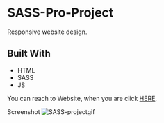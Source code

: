 # SASS-Pro-Project

<!DOCTYPE html>
<html lang="en">
<head>
    <meta charset="UTF-8">
</head>
<body>
    
  <p>Responsive website design.</p>
<h2 id="built-with">Built With</h2>
  <ul>
    <li>HTML</li>
    <li>SASS</li>
    <li>JS</li>
  </ul>
  <p>You can reach to Website, when you are click <a href="https://articlesss.netlify.app/">HERE</a>.</p>

</body>
</html>

Screenshot ![SASS-projectgif](article.gif)
